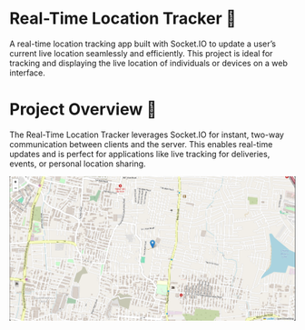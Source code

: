 # Real-Time Location Tracker 📍

A real-time location tracking app built with Socket.IO to update a user’s current live location seamlessly and efficiently. This project is ideal for tracking and displaying the live location of individuals or devices on a web interface.

# Project Overview 🚀
 
The Real-Time Location Tracker leverages Socket.IO for instant, two-way communication between clients and the server. This enables real-time updates and is perfect for applications like live tracking for deliveries, events, or personal location sharing.

![output1](img/1.png)

